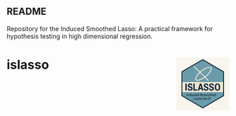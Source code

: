 ## README

Repository for the Induced Smoothed Lasso: A practical framework for hypothesis testing in high dimensional regression.
# islasso <img src="man/figures/logo.png" align="right" height="120" alt="" />
